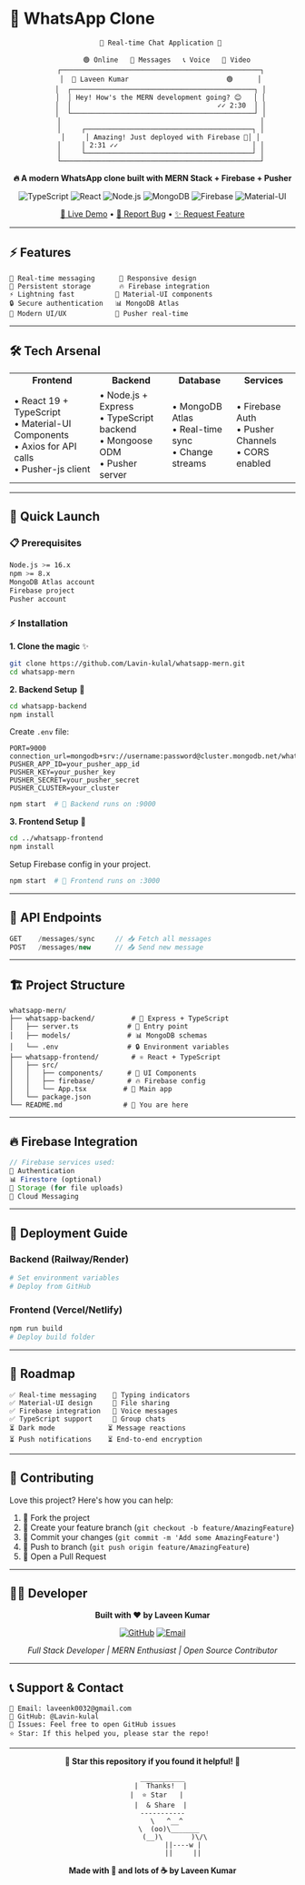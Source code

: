# 💬 WhatsApp Clone

<div align="center">

```
    📱 Real-time Chat Application 📱
    
       🟢 Online   💬 Messages   📞 Voice   🎥 Video
    ┌─────────────────────────────────────────────────┐
    │  👤 Laveen Kumar                        🟢      │
    │  ┌─────────────────────────────────────────────┐ │
    │  │ Hey! How's the MERN development going? 😊   │ │
    │  │                                    ✓✓ 2:30  │ │
    │  └─────────────────────────────────────────────┘ │
    │                                                 │
    │     ┌─────────────────────────────────────────┐ │
    │     │ Amazing! Just deployed with Firebase 🚀│ │
    │     │ 2:31 ✓✓                                 │ │
    │     └─────────────────────────────────────────┘ │
    └─────────────────────────────────────────────────┘
```

**🔥 A modern WhatsApp clone built with MERN Stack + Firebase + Pusher**

![TypeScript](https://img.shields.io/badge/TypeScript-007ACC?style=for-the-badge&logo=typescript&logoColor=white)
![React](https://img.shields.io/badge/React-20232A?style=for-the-badge&logo=react&logoColor=61DAFB)
![Node.js](https://img.shields.io/badge/Node.js-43853D?style=for-the-badge&logo=node.js&logoColor=white)
![MongoDB](https://img.shields.io/badge/MongoDB-4EA94B?style=for-the-badge&logo=mongodb&logoColor=white)
![Firebase](https://img.shields.io/badge/Firebase-039BE5?style=for-the-badge&logo=Firebase&logoColor=white)
![Material-UI](https://img.shields.io/badge/Material--UI-0081CB?style=for-the-badge&logo=material-ui&logoColor=white)

[🚀 Live Demo](https://your-demo-link.com) • [🐛 Report Bug](https://github.com/Lavin-kulal/whatsapp-mern/issues) • [✨ Request Feature](https://github.com/Lavin-kulal/whatsapp-mern/issues)

</div>

---

## ⚡ Features

```
🚀 Real-time messaging      📱 Responsive design
💾 Persistent storage       🔥 Firebase integration  
⚡ Lightning fast          🎨 Material-UI components
🔒 Secure authentication   📊 MongoDB Atlas
🌙 Modern UI/UX            📡 Pusher real-time
```

---

## 🛠️ Tech Arsenal

<table>
<tr>
<td align="center"><strong>Frontend</strong></td>
<td align="center"><strong>Backend</strong></td>
<td align="center"><strong>Database</strong></td>
<td align="center"><strong>Services</strong></td>
</tr>
<tr>
<td>
• React 19 + TypeScript<br>
• Material-UI Components<br>
• Axios for API calls<br>
• Pusher-js client
</td>
<td>
• Node.js + Express<br>
• TypeScript backend<br>
• Mongoose ODM<br>
• Pusher server
</td>
<td>
• MongoDB Atlas<br>
• Real-time sync<br>
• Change streams
</td>
<td>
• Firebase Auth<br>
• Pusher Channels<br>
• CORS enabled
</td>
</tr>
</table>

---

## 🚀 Quick Launch

### 📋 Prerequisites
```bash
Node.js >= 16.x
npm >= 8.x
MongoDB Atlas account
Firebase project
Pusher account
```

### ⚡ Installation

**1. Clone the magic** ✨
```bash
git clone https://github.com/Lavin-kulal/whatsapp-mern.git
cd whatsapp-mern
```

**2. Backend Setup** 🔧
```bash
cd whatsapp-backend
npm install
```

Create `.env` file:
```env
PORT=9000
connection_url=mongodb+srv://username:password@cluster.mongodb.net/whatsappdb
PUSHER_APP_ID=your_pusher_app_id
PUSHER_KEY=your_pusher_key  
PUSHER_SECRET=your_pusher_secret
PUSHER_CLUSTER=your_cluster
```

```bash
npm start  # 🚀 Backend runs on :9000
```

**3. Frontend Setup** 🎨
```bash
cd ../whatsapp-frontend  
npm install
```

Setup Firebase config in your project.

```bash
npm start  # 🎯 Frontend runs on :3000
```

---

## 📡 API Endpoints

```typescript
GET    /messages/sync     // 📥 Fetch all messages
POST   /messages/new      // 📤 Send new message
```

---

## 🏗️ Project Structure

```
whatsapp-mern/
├── whatsapp-backend/         # 🔧 Express + TypeScript
│   ├── server.ts            # 🚀 Entry point
│   ├── models/              # 📊 MongoDB schemas
│   └── .env                 # 🔒 Environment variables
├── whatsapp-frontend/        # ⚛️ React + TypeScript  
│   ├── src/
│   │   ├── components/      # 🧩 UI Components
│   │   ├── firebase/        # 🔥 Firebase config  
│   │   └── App.tsx         # 📱 Main app
│   └── package.json
└── README.md               # 📖 You are here
```

---

## 🔥 Firebase Integration

```javascript
// Firebase services used:
🔐 Authentication
📊 Firestore (optional)
📁 Storage (for file uploads)
🔔 Cloud Messaging
```

---

## 🚀 Deployment Guide

### Backend (Railway/Render)
```bash
# Set environment variables
# Deploy from GitHub
```

### Frontend (Vercel/Netlify)  
```bash
npm run build
# Deploy build folder
```

---

## 🎯 Roadmap

```
✅ Real-time messaging    🔄 Typing indicators
✅ Material-UI design     🔄 File sharing
✅ Firebase integration   🔄 Voice messages  
✅ TypeScript support     🔄 Group chats
⏳ Dark mode             ⏳ Message reactions
⏳ Push notifications    ⏳ End-to-end encryption
```

---

## 🤝 Contributing

Love this project? Here's how you can help:

1. 🍴 Fork the project
2. 🌟 Create your feature branch (`git checkout -b feature/AmazingFeature`)
3. 💪 Commit your changes (`git commit -m 'Add some AmazingFeature'`)
4. 🚀 Push to branch (`git push origin feature/AmazingFeature`)
5. 🎉 Open a Pull Request

---

## 👨‍💻 Developer

<div align="center">

**Built with ❤️ by Laveen Kumar**

[![GitHub](https://img.shields.io/badge/GitHub-100000?style=for-the-badge&logo=github&logoColor=white)](https://github.com/Lavin-kulal)
[![Email](https://img.shields.io/badge/Email-D14836?style=for-the-badge&logo=gmail&logoColor=white)](mailto:laveenk0032@gmail.com)

*Full Stack Developer | MERN Enthusiast | Open Source Contributor*

</div>

---

## 📞 Support & Contact

```
📧 Email: laveenk0032@gmail.com
🐙 GitHub: @Lavin-kulal  
💬 Issues: Feel free to open GitHub issues
⭐ Star: If this helped you, please star the repo!
```

---

<div align="center">

**🌟 Star this repository if you found it helpful! 🌟**

```
     ___________
    |  Thanks!  |
    |  ⭐ Star   |  
    |  & Share  |
     -----------
       \   ^__^
        \  (oo)\_______
           (__)\       )\/\
               ||----w |
               ||     ||
```

**Made with 💚 and lots of ☕ by Laveen Kumar**

</div>
